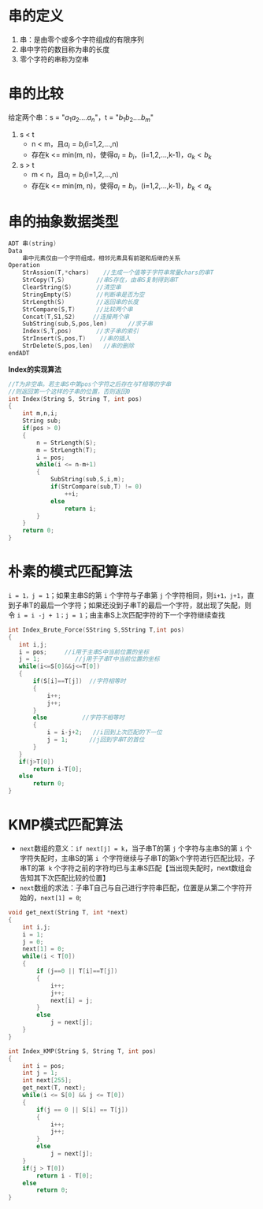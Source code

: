 # 串的定义
1. 串：是由零个或多个字符组成的有限序列
2. 串中字符的数目称为串的长度
3. 零个字符的串称为空串

# 串的比较
给定两个串：s = "$a_1a_2....a_n$"，t = "$b_1b_2....b_m$"
1. s < t
   - n < m，且$a_i = b_i$(i=1,2,...,n)
   - 存在k <= min(m, n)，使得$a_i = b_i$，(i=1,2,...,k-1)，$a_k < b_k$
2. s > t
   - m < n，且$a_i = b_i$(i=1,2,...,n)
   - 存在k <= min(m, n)，使得$a_i = b_i$，(i=1,2,...,k-1)，$b_k < a_k$

# 串的抽象数据类型
```c
ADT 串(string)
Data
    串中元素仅由一个字符组成，相邻元素具有前驱和后继的关系
Operation
    StrAssion(T,*chars)    //生成一个值等于字符串常量chars的串T
    StrCopy(T,S)         //串S存在，由串S复制得到串T
    ClearString(S)       //清空串
    StringEmpty(S)       //判断串是否为空
    StrLength(S)         //返回串的长度
    StrCompare(S,T)      //比较两个串
    Concat(T,S1,S2)     //连接两个串
    SubString(sub,S,pos,len)      //求子串
    Index(S,T,pos)       //求子串的索引
    StrInsert(S,pos,T)    //串的插入
    StrDelete(S,pos,len)   //串的删除
endADT
```

**Index的实现算法**
```c
//T为非空串。若主串S中第pos个字符之后存在与T相等的字串
//则返回第一个这样的子串的位置，否则返回0
int Index(String S, String T, int pos)
{
    int m,n,i;
    String sub;
    if(pos > 0)
    {
        n = StrLength(S);
        m = StrLength(T);
        i = pos;
        while(i <= n-m+1)
        {
            SubString(sub,S,i,m);
            if(StrCompare(sub,T) != 0)
                ++i;
            else
                return i;
        }
    }
    return 0;
}
```

# 朴素的模式匹配算法
`i = 1，j = 1`；如果主串S的第 `i` 个字符与子串第 `j` 个字符相同，则`i+1，j+1`，直到子串T的最后一个字符；如果还没到子串T的最后一个字符，就出现了失配，则令 `i = i -j + 1；j = 1`；由主串S上次匹配字符的下一个字符继续查找
```c
int Index_Brute_Force(SString S,SString T,int pos)
{
   int i,j;
   i = pos;     //i用于主串S中当前位置的坐标
   j = 1;          //j用于子串T中当前位置的坐标
   while(i<=S[0]&&j<=T[0])
   {
       if(S[i]==T[j])  //字符相等时
       {
       	   i++;
           j++;
       }
       else          //字符不相等时
       {
           i = i-j+2;   //i回到上次匹配的下一位
           j = 1;      //j回到字串T的首位
       }
   }
   if(j>T[0])
       return i-T[0];
   else
       return 0;
}
```

# KMP模式匹配算法
- `next`数组的意义：`if next[j] = k`，当子串T的第 `j` 个字符与主串S的第 `i` 个字符失配时，主串S的第 `i `个字符继续与子串T的第` k `个字符进行匹配比较，子串T的第` k` 个字符之前的字符均已与主串S匹配【当出现失配时，next数组会告知其下次匹配比较的位置】
- `next`数组的求法：子串T自己与自己进行字符串匹配，位置是从第二个字符开始的，`next[1] = 0`;
```c
void get_next(String T, int *next)
{
    int i,j;
    i = 1;
    j = 0;
    next[1] = 0;
    while(i < T[0])
    {
        if (j==0 || T[i]==T[j])
        {
            i++;
            j++;
            next[i] = j;
        }
        else
            j = next[j];
    }
}
```
```c
int Index_KMP(String S, String T, int pos)
{
    int i = pos;
    int j = 1;
    int next[255];
    get_next(T, next);
    while(i <= S[0] && j <= T[0])
    {
        if(j == 0 || S[i] == T[j])
        {
            i++;
            j++;
        }
        else
            j = next[j];
    }
    if(j > T[0])
        return i - T[0];
    else
        return 0;
}
```